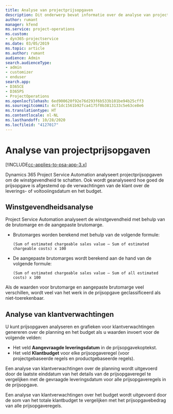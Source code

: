 ```yaml
---
title: Analyse van projectprijsopgaven
description: Dit onderwerp bevat informatie over de analyse van projectprijsopgaven.
author: rumant
manager: kfend
ms.service: project-operations
ms.custom:
- dyn365-projectservice
ms.date: 03/05/2019
ms.topic: article
ms.author: rumant
audience: Admin
search.audienceType:
- admin
- customizer
- enduser
search.app:
- D365CE
- D365PS
- ProjectOperations
ms.openlocfilehash: 6ed900620f92e76d293f6b533b101be94b25cff3
ms.sourcegitcommit: 4cf1dc1561b92fca4175f0b3813133c5e63ce8e6
ms.translationtype: HT
ms.contentlocale: nl-NL
ms.lasthandoff: 10/28/2020
ms.locfileid: "4127017"
---
```

# <a name="analysis-of-project-quotes"></a>Analyse van projectprijsopgaven

[!INCLUDE[cc-applies-to-psa-app-3.x](../includes/cc-applies-to-psa-app-3x.md)]

Dynamics 365 Project Service Automation analyseert projectprijsopgaven om de winstgevendheid te schatten. Ook wordt geanalyseerd hoe goed de prijsopgave is afgestemd op de verwachtingen van de klant over de leverings- of voltooiingsdatum en het budget.

## <a name="profitability-analysis"></a>Winstgevendheidsanalyse

Project Service Automation analyseert de winstgevendheid met behulp van de brutomarge en de aangepaste brutomarge.

- Brutomarges worden berekend met behulp van de volgende formule:

  `
    (Sum of estimated chargeable sales value – Sum of estimated chargeable costs) x 100
  `
- De aangepaste brutomarges wordt berekend aan de hand van de volgende formule:

  `
    (Sum of estimated chargeable sales value – Sum of all estimated costs) x 100
  `

Als de waarden voor brutomarge en aangepaste brutomarge veel verschillen, wordt veel van het werk in de prijsopgave geclassificeerd als niet-toerekenbaar.

## <a name="analysis-of-customer-expectations"></a>Analyse van klantverwachtingen

U kunt prijsopgaven analyseren en grafieken voor klantverwachtingen genereren over de planning en het budget als u waarden invoert voor de volgende velden:

- Het veld **Aangevraagde leveringsdatum** in de prijsopgavekoptekst.
- Het veld **Klantbudget** voor elke prijsopgaveregel (voor projectgebaseerde regels en productgebaseerde regels).

Een analyse van klantverwachtingen over de planning wordt uitgevoerd door de laatste einddatum van het details van de prijsopgaveregel te vergelijken met de gevraagde leveringsdatum voor alle prijsopgaveregels in de prijsopgave.

Een analyse van klantverwachtingen over het budget wordt uitgevoerd door de som van het totale klantbudget te vergelijken met het prijsopgavebedrag van alle prijsopgaveregels.
